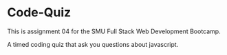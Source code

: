 # Code-Quiz

This is assignment 04 for the SMU Full Stack Web Development Bootcamp. 

A timed coding quiz that ask you questions about javascript. 